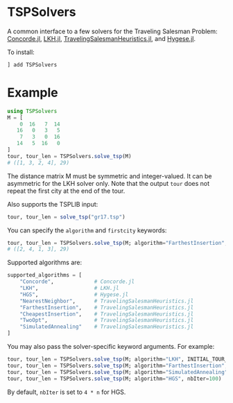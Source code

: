 # TSPSolvers

A common interface to a few solvers for the Traveling Salesman Problem: [Concorde.jl](https://github.com/chkwon/Concorde.jl), [LKH.jl](https://github.com/chkwon/LKH.jl), [TravelingSalesmanHeuristics.jl](https://github.com/evanfields/TravelingSalesmanHeuristics.jl), and [Hygese.jl](https://github.com/chkwon/Hygese.jl).

To install:
```julia
] add TSPSolvers
```



# Example
```julia
using TSPSolvers
M = [
    0  16   7  14
   16   0   3   5
    7   3   0  16
   14   5  16   0 
]
tour, tour_len = TSPSolvers.solve_tsp(M) 
# ([1, 3, 2, 4], 29)
```
The distance matrix M must be symmetric and integer-valued. 
It can be asymmetric for the LKH solver only. 
Note that the output `tour` does not repeat the first city at the end of the tour.

Also supports the TSPLIB input:
```julia
tour, tour_len = solve_tsp("gr17.tsp")
```

You can specify the `algorithm` and `firstcity` keywords:
```julia
tour, tour_len = TSPSolvers.solve_tsp(M; algorithm="FarthestInsertion", firstcity=2)
# ([2, 4, 1, 3], 29)
```
Supported algorithms are:
```julia
supported_algorithms = [
    "Concorde",             # Concorde.jl
    "LKH",                  # LKH.jl
    "HGS",                  # Hygese.jl
    "NearestNeighbor",      # TravelingSalesmanHeuristics.jl
    "FarthestInsertion",    # TravelingSalesmanHeuristics.jl
    "CheapestInsertion",    # TravelingSalesmanHeuristics.jl
    "TwoOpt",               # TravelingSalesmanHeuristics.jl
    "SimulatedAnnealing"    # TravelingSalesmanHeuristics.jl
]
```

You may also pass the solver-specific keyword arguments. For example:
```julia
tour, tour_len = TSPSolvers.solve_tsp(M; algorithm="LKH", INITIAL_TOUR_ALGORITHM="GREEDY", RUNS=5, TIME_LIMIT=10.0)
tour, tour_len = TSPSolvers.solve_tsp(M; algorithm="FarthestInsertion", do2opt=false)
tour, tour_len = TSPSolvers.solve_tsp(M; algorithm="SimulatedAnnealing", firstcity=3, steps=10, num_starts=3)
tour, tour_len = TSPSolvers.solve_tsp(M; algorithm="HGS", nbIter=100)
```

By default, `nbIter` is set to `4 * n` for HGS.
